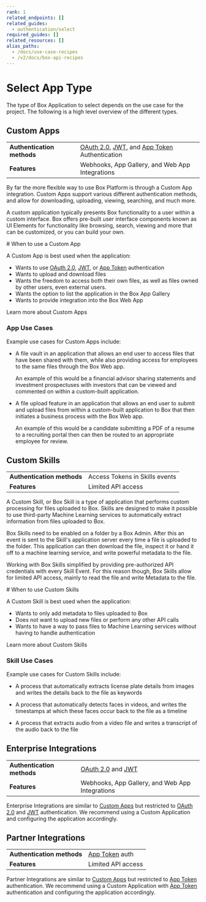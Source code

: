 ```yaml
---
rank: 1
related_endpoints: []
related_guides:
  - authentication/select
required_guides: []
related_resources: []
alias_paths:
  - /docs/use-case-recipes
  - /v2/docs/box-api-recipes
---
```


# Select App Type

The type of Box Application to select depends on the use case for the project.
The following is a high level overview of the different types.

## Custom Apps

<!-- markdownlint-disable line-length -->

|                            |                                                                            |
| -------------------------- | -------------------------------------------------------------------------- |
| **Authentication methods** | [OAuth 2.0][oauth2], [JWT][jwt], and [App Token][app-token] Authentication |
| **Features**               | Webhooks, App Gallery, and Web App Integrations                            |

<!-- markdownlint-enable line-length -->

By far the more flexible way to use Box Platform is through a Custom App
integration. Custom Apps support various different authentication methods, and
allow for downloading, uploading, viewing, searching, and much more.

A custom application typically presents Box functionality to a user within a
custom interface. Box offers pre-built user interface components known as UI
Elements for functionality like browsing, search, viewing and more that can be
customized, or you can build your own.

<Message>
  # When to use a Custom App

A Custom App is best used when the application:

- Wants to use [OAuth 2.0][oauth2], [JWT][jwt], or [App Token][app-token] authentication
- Wants to upload and download files
- Wants the freedom to access both their own files, as well as files owned by
  other users, even external users.
- Wants the option to list the application in the Box App Gallery
- Wants to provide integration into the Box Web App

</Message>

<CTA to="g://applications/custom-apps">Learn more about Custom Apps</CTA>

### App Use Cases

Example use cases for Custom Apps include:

- A file vault in an application that allows an end user to access files that
  have been shared with them, while also providing access for employees to the
  same files through the Box Web app.

  An example of this would be a financial advisor sharing statements and
  investment prospectuses with investors that can be viewed and commented on
  within a custom-built application.

- A file upload feature in an application that allows an end user to submit and
  upload files from within a custom-built application to Box that then initiates
  a business process with the Box Web app.

  An example of this would be a candidate submitting a PDF of a resume to a
  recruiting portal then can then be routed to an appropriate employee for
  review.

## Custom Skills

|                            |                                |
| -------------------------- | ------------------------------ |
| **Authentication methods** | Access Tokens in Skills events |
| **Features**               | Limited API access             |

A Custom Skill, or Box Skill is a type of application that performs custom
processing for files uploaded to Box. Skills are designed to make it possible to
use third-party Machine Learning services to automatically extract information
from files uploaded to Box.

Box Skills need to be enabled on a folder by a Box Admin. After this an event is
sent to the Skill's application server every time a file is uploaded to the
folder. This application can then download the file, inspect it or hand it off
to a machine learning service, and write powerful metadata to the file.

Working with Box Skills simplified by providing pre-authorized API credentials
with every Skill Event. For this reason though, Box Skills allow for limited API
access, mainly to read the file and write Metadata to the file.

<Message>
  # When to use Custom Skills

A Custom Skill is best used when the application:

- Wants to only add metadata to files uploaded to Box
- Does not want to upload new files or perform any other API calls
- Wants to have a way to pass files to Machine Learning services without
  having to handle authentication

</Message>

<CTA to="g://applications/custom-skills">Learn more about Custom Skills</CTA>

### Skill Use Cases

Example use cases for Custom Skills include:

- A process that automatically extracts license plate details from images and
  writes the details back to the file as keywords

- A process that automatically detects faces in videos, and writes the timestamps
  at which these faces occur back to the file as a timeline

- A process that extracts audio from a video file and writes a transcript of the
  audio back to the file

## Enterprise Integrations

<!-- markdownlint-disable line-length -->

|                            |                                                 |
| -------------------------- | ----------------------------------------------- |
| **Authentication methods** | [OAuth 2.0][oauth2] and [JWT][jwt]              |
| **Features**               | Webhooks, App Gallery, and Web App Integrations |

<!-- markdownlint-enable line-length -->

Enterprise Integrations are similar to [Custom Apps][custom-apps] but restricted
to [OAuth 2.0][oauth2] and [JWT][jwt] authentication. We recommend using a
Custom Application and configuring the application accordingly.

## Partner Integrations

<!-- markdownlint-disable line-length -->

|                            |                             |
| -------------------------- | --------------------------- |
| **Authentication methods** | [App Token][app-token] auth |
| **Features**               | Limited API access          |

<!-- markdownlint-enable line-length -->

Partner Integrations are similar to [Custom Apps][custom-apps] but restricted to
[App Token][app-token] authentication. We recommend using a Custom Application
with [App Token][app-token] authentication and configuring the application
accordingly.

[oauth2]: g://authentication/oauth2
[jwt]: g://authentication/jwt
[app-token]: g://authentication/app-token
[custom-apps]: g://applications/custom-apps
